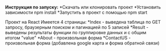 **Инструкция по запуску:**
*Скачать или клонировать проект
*Установить зависимости npm install
*Запустить в проект с помощью npm start

Проект на React
Имеется 4 страницы:
*Index - выведена таблица по GET запросу, браузерным поиском и пагинацией по 5 записей
*Result - выведены результаты функции по группировке данных и с общим итогом "value"
*About - произвольная форма
*ContactUS - произвольная форма (добавлена google карта и форма обратной связи)